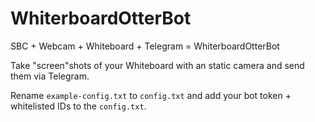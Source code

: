 # WhiterboardOtterBot

SBC + Webcam + Whiteboard + Telegram = WhiterboardOtterBot

Take "screen"shots of your Whiteboard with an static camera and send them via Telegram.

Rename `example-config.txt` to `config.txt` and add your bot token + whitelisted IDs to the `config.txt`.

